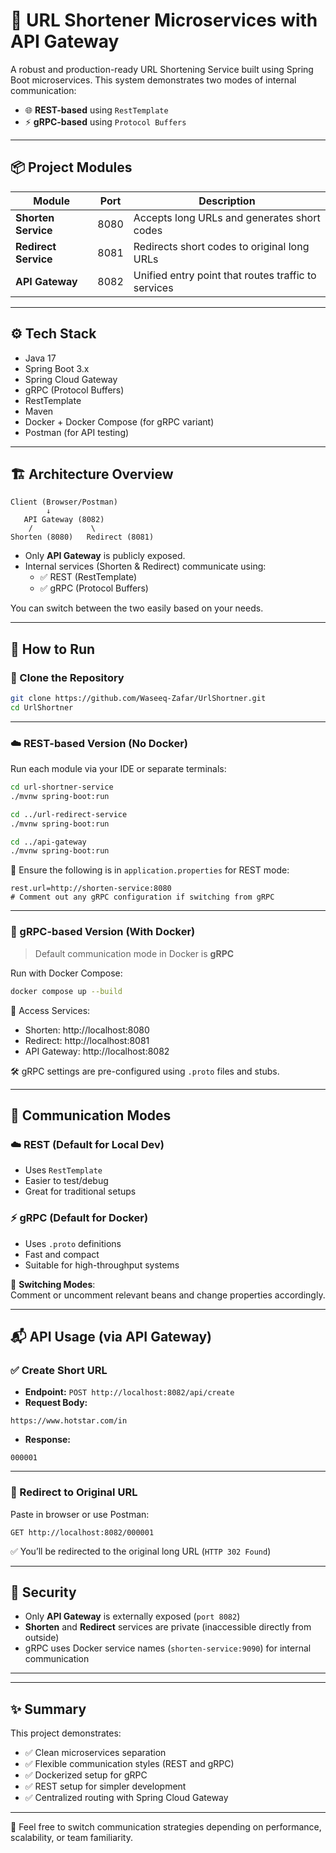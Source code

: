 # 🔗 URL Shortener Microservices with API Gateway

A robust and production-ready URL Shortening Service built using Spring Boot microservices. This system demonstrates two modes of internal communication:

- 🌐 **REST-based** using `RestTemplate`
- ⚡ **gRPC-based** using `Protocol Buffers`

---

## 📦 Project Modules

| Module           | Port | Description                                      |
|------------------|------|--------------------------------------------------|
| **Shorten Service**   | 8080 | Accepts long URLs and generates short codes      |
| **Redirect Service**  | 8081 | Redirects short codes to original long URLs     |
| **API Gateway**       | 8082 | Unified entry point that routes traffic to services |

---

## ⚙️ Tech Stack

- Java 17  
- Spring Boot 3.x  
- Spring Cloud Gateway  
- gRPC (Protocol Buffers)  
- RestTemplate  
- Maven  
- Docker + Docker Compose (for gRPC variant)  
- Postman (for API testing)  

---

## 🏗️ Architecture Overview

```plaintext
Client (Browser/Postman)
        ↓
   API Gateway (8082)
    /             \
Shorten (8080)   Redirect (8081)
```

- Only **API Gateway** is publicly exposed.
- Internal services (Shorten & Redirect) communicate using:
  - ✅ REST (RestTemplate)
  - ✅ gRPC (Protocol Buffers)

You can switch between the two easily based on your needs.

---

## 🚀 How to Run

### 🔧 Clone the Repository

```bash
git clone https://github.com/Waseeq-Zafar/UrlShortner.git
cd UrlShortner
```

---

### ☁️ REST-based Version (No Docker)

Run each module via your IDE or separate terminals:

```bash
cd url-shortner-service
./mvnw spring-boot:run

cd ../url-redirect-service
./mvnw spring-boot:run

cd ../api-gateway
./mvnw spring-boot:run
```

📌 Ensure the following is in `application.properties` for REST mode:
```properties
rest.url=http://shorten-service:8080
# Comment out any gRPC configuration if switching from gRPC
```

---

### 🐳 gRPC-based Version (With Docker)

> Default communication mode in Docker is **gRPC**

Run with Docker Compose:

```bash
docker compose up --build
```

📍 Access Services:
- Shorten: http://localhost:8080  
- Redirect: http://localhost:8081  
- API Gateway: http://localhost:8082  

🛠️ gRPC settings are pre-configured using `.proto` files and stubs.

---

## 🔄 Communication Modes

### ☁️ REST (Default for Local Dev)
- Uses `RestTemplate`
- Easier to test/debug
- Great for traditional setups

### ⚡ gRPC (Default for Docker)
- Uses `.proto` definitions
- Fast and compact
- Suitable for high-throughput systems

📌 **Switching Modes**:  
Comment or uncomment relevant beans and change properties accordingly.

---

## 📬 API Usage (via API Gateway)

### ✅ Create Short URL

- **Endpoint:** `POST http://localhost:8082/api/create`
- **Request Body:**

```raw
https://www.hotstar.com/in
```

- **Response:**

```
000001
```

---

### 🔁 Redirect to Original URL

Paste in browser or use Postman:

```
GET http://localhost:8082/000001
```

✅ You’ll be redirected to the original long URL (`HTTP 302 Found`)

---

## 🔐 Security

- Only **API Gateway** is externally exposed (`port 8082`)
- **Shorten** and **Redirect** services are private (inaccessible directly from outside)
- gRPC uses Docker service names (`shorten-service:9090`) for internal communication

---


---

## ✨ Summary

This project demonstrates:

- ✅ Clean microservices separation
- ✅ Flexible communication styles (REST and gRPC)
- ✅ Dockerized setup for gRPC
- ✅ REST setup for simpler development
- ✅ Centralized routing with Spring Cloud Gateway

---

🔁 Feel free to switch communication strategies depending on performance, scalability, or team familiarity.
